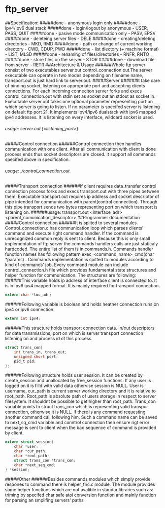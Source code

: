 # ftp_server
##Specification:
#####done - anonymous login only
#####done - ipv4/ipv6 dual stack
#####done - login/logout by anonymous - USER, PASS, QUIT
#####done - pasive mode communication only - PASV, EPSV
#####done - deleteing server files - DELE
#####done - creating/deleting directories - MKD, RMD
#####done - path or change of current working directory - CWD, CDUP, PWD
#####done - list diectory (+ machine format) - LIST, MLSD
#####done - renaming of files/directories - RNFR, RNTO
#####done - store files on the server - STOR
#####done - download file from server - RETR
##Architecture & Usage
######Whole ftp server consist of two executables server.out control_connection.out.The server executable can operate in two modes depending on filename name, transport.out is just hard link to server.out. 
#####Server
######It take care of binding socket, listening on appropriate port and accepting clients connections. For each incoming conneciton server forks and execs control_connection.out with stdin set as socket out an stdout as socket in. Executable server.out takes one optional parameter representing port on which server is going to listen. If no parameter is specifed server is listening on default ftp port 21. It implements ipv4/ipv6 dualstack with ipv6 mapped ipv4 addresses. It is listening on every interface, wildcard socket is used.
###### usage: server.out [<listening_port>]
#####Control connection
######Control connection then handles communication with one client. After all communication with client is done process ends thus socket descriptors are closed. It support all commands specifed above in specification. 
###### usage: ./control_connection.out <ip address of interface client is connected to>
#####Transport connection
######If client requires data_transfer control connection process forks and execs transport.out with three pipes between them. Executable transport.out requires ip address and socket descriptor of pipe intended for communication with parent(control connection). Through this pipe transport sends two bytes representing port on which transport is listening on. 
######usage: transport.out <interface_adr> <parent_comunication_descriptor>
##Programmer documentation
#####Control connection
######It is splited to several modules. Control_connection.c has communication loop which parses clients' command and execute right command handler. If the command is unrecognized common reply is sent to client. Because this is only small implementation of ftp server the commands handlers calls are just staticaly hardcoded. The entire list of them is in commands.h. Commands handler function names has following pattern exec_<command_name>_cmd(char *params) . Commands implementation is spitted to modules according to kind of commands' job. Every command module can include control_connection.h file which provides fundamental state structures and helper function for communication. The structures are following:
######This variable holds ip address of interface client is connected to. It is in ipv6 ipv4 mapped format. It is mainly required for transport connection.
```c
extern char *loc_adr;
```
######Following variable is boolean  and holds heather connection runs on ipv4 or ipv6 connection.
```c
extern int ipv4;
```
######This structure holds transport connection data. In/out descriptors for data transmissions, port on which is server transport connection listening on and process id of this process.
```c
struct trans_con{
	int trans_in, trans_out;
	unsigned short port;
	pid_t pid;
};
```
######Following structure holds user session. It can be created by create_session and unallocated by free_session functions. If any user is logged on it is filld with valid data othervise session is NULL. User is username, cur_path is current server working directory and it is relative to root_path. Root_path is absolute path of users storage in respect to server filesystem. It shouldnt be possible to get higher than root_path. Trans_con variable points to struct trans_con which is representing valid transpor connection, otherwise it is NULL. If there is any command requesting another command call following him. Such a command name can be saved to next_sq_cmd variable and conntrol connection then ensure rigt error message is sent to client when the bad sequence of command is provided by client. 
```c
extern struct session{
	char *user;
	char *cur_path;
	char *root_path;
	struct trans_con *trans_con;
	char *next_seq_cmd;
} *session;
```
#####Other
######Besides commands modules which simply provide respones to command there is helper_fnc.c module. The module provides some helper functions which are not avalible in standar libraries such as: triming by specifed char safe atoi conversion function and mainly function for parsing an smplifing servers' paths
